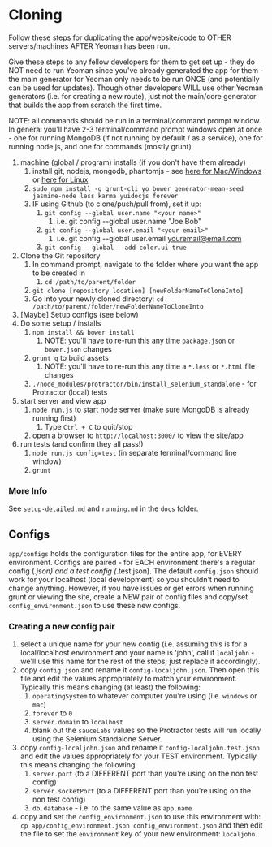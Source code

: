 # Cloning

Follow these steps for duplicating the app/website/code to OTHER servers/machines AFTER Yeoman has been run.

Give these steps to any fellow developers for them to get set up - they do NOT need to run Yeoman since you've already generated the app for them - the main generator for Yeoman only needs to be run ONCE (and potentially can be used for updates). Though other developers WILL use other Yeoman generators (i.e. for creating a new route), just not the main/core generator that builds the app from scratch the first time.

NOTE: all commands should be run in a terminal/command prompt window.
In general you'll have 2-3 terminal/command prompt windows open at once - one for running MongoDB (if not running by default / as a service), one for running node.js, and one for commands (mostly grunt)

1. machine (global / program) installs (if you don't have them already)
	1. install git, nodejs, mongodb, phantomjs - see [here for Mac/Windows](https://github.com/jackrabbitsgroup/generator-mean-seed/blob/master/main/templates/docs/setup-server-windows-mac.md) or [here for Linux](https://github.com/jackrabbitsgroup/generator-mean-seed/blob/master/main/templates/docs/setup-server-linux.md)
	2. `sudo npm install -g grunt-cli yo bower generator-mean-seed jasmine-node less karma yuidocjs forever`
	3. IF using Github (to clone/push/pull from), set it up:
		1. `git config --global user.name "<your name>"`
			1. i.e. git config --global user.name "Joe Bob"
		2. `git config --global user.email "<your email>"`
			1. i.e. git config --global user.email youremail@email.com
		3. `git config --global --add color.ui true`
2. Clone the Git repository
	1. In command prompt, navigate to the folder where you want the app to be created in
		1. `cd /path/to/parent/folder`
	2. `git clone [repository location] [newFolderNameToCloneInto]`
	3. Go into your newly cloned directory: `cd /path/to/parent/folder/newFolderNameToCloneInto`
3. [Maybe] Setup configs (see below)
4. Do some setup / installs
	1. `npm install && bower install`
		1. NOTE: you'll have to re-run this any time `package.json` or `bower.json` changes
	2. `grunt q` to build assets
		1. NOTE: you'll have to re-run this any time a `*.less` or `*.html` file changes
	3. `./node_modules/protractor/bin/install_selenium_standalone` - for Protractor (local) tests
5. start server and view app
	1. `node run.js` to start node server (make sure MongoDB is already running first)
		1. Type `Ctrl + C` to quit/stop
	2. open a browser to `http://localhost:3000/` to view the site/app
6. run tests (and confirm they all pass!)
	1. `node run.js config=test` (in separate terminal/command line window)
	2. `grunt`
	

### More Info
See `setup-detailed.md` and `running.md` in the `docs` folder.



## Configs
`app/configs` holds the configuration files for the entire app, for EVERY environment. Configs are paired - for EACH environment there's a regular config (*.json) and a test config (*.test.json). The default `config.json` should work for your localhost (local development) so you shouldn't need to change anything. However, if you have issues or get errors when running grunt or viewing the site, create a NEW pair of config files and copy/set `config_environment.json` to use these new configs.

### Creating a new config pair

1. select a unique name for your new config (i.e. assuming this is for a local/localhost environment and your name is 'john', call it `localjohn` - we'll use this name for the rest of the steps; just replace it accordingly).
2. copy `config.json` and rename it `config-localjohn.json`. Then open this file and edit the values appropriately to match your environment. Typically this means changing (at least) the following:
	1. `operatingSystem` to whatever computer you're using (i.e. `windows` or `mac`)
	2. `forever` to `0`
	3. `server.domain` to `localhost`
	4. blank out the `sauceLabs` values so the Protractor tests will run locally using the Selenium Standalone Server.
3. copy `config-localjohn.json` and rename it `config-localjohn.test.json` and edit the values appropriately for your TEST environment. Typically this means changing the following:
	1. `server.port` (to a DIFFERENT port than you're using on the non test config)
	2. `server.socketPort` (to a DIFFERENT port than you're using on the non test config)
	3. `db.database` - i.e. to the same value as `app.name`
4. copy and set the `config_environment.json` to use this environment with: `cp app/config_environment.json config_environment.json` and then edit the file to set the `environment` key of your new environment: `localjohn`.

